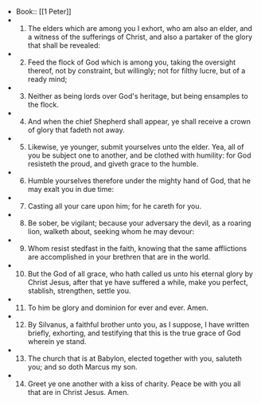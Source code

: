 - Book:: [[1 Peter]]
- 1. The elders which are among you I exhort, who am also an elder, and a witness of the sufferings of Christ, and also a partaker of the glory that shall be revealed:
- 2. Feed the flock of God which is among you, taking the oversight thereof, not by constraint, but willingly; not for filthy lucre, but of a ready mind;
- 3. Neither as being lords over God's heritage, but being ensamples to the flock.
- 4. And when the chief Shepherd shall appear, ye shall receive a crown of glory that fadeth not away.
- 5. Likewise, ye younger, submit yourselves unto the elder. Yea, all of you be subject one to another, and be clothed with humility: for God resisteth the proud, and giveth grace to the humble.
- 6. Humble yourselves therefore under the mighty hand of God, that he may exalt you in due time:
- 7. Casting all your care upon him; for he careth for you.
- 8. Be sober, be vigilant; because your adversary the devil, as a roaring lion, walketh about, seeking whom he may devour:
- 9. Whom resist stedfast in the faith, knowing that the same afflictions are accomplished in your brethren that are in the world.
- 10. But the God of all grace, who hath called us unto his eternal glory by Christ Jesus, after that ye have suffered a while, make you perfect, stablish, strengthen, settle you.
- 11. To him be glory and dominion for ever and ever. Amen.
- 12. By Silvanus, a faithful brother unto you, as I suppose, I have written briefly, exhorting, and testifying that this is the true grace of God wherein ye stand.
- 13. The church that is at Babylon, elected together with you, saluteth you; and so doth Marcus my son.
- 14. Greet ye one another with a kiss of charity. Peace be with you all that are in Christ Jesus. Amen.
